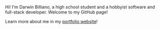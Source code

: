 Hi! I'm Darwin Billiano, a high school student and a hobbyist software and full-stack developer. Welcome to my GitHub page!

Learn more about me in my [portfolio website](https://darwinbilliano.github.io)!